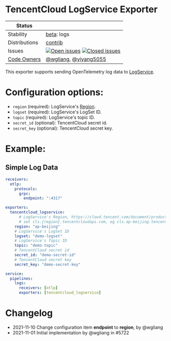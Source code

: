 # TencentCloud LogService Exporter

<!-- status autogenerated section -->
| Status        |           |
| ------------- |-----------|
| Stability     | [beta]: logs   |
| Distributions | [contrib] |
| Issues        | [![Open issues](https://img.shields.io/github/issues-search/open-telemetry/opentelemetry-collector-contrib?query=is%3Aissue%20is%3Aopen%20label%3Aexporter%2Ftencentcloudlogservice%20&label=open&color=orange&logo=opentelemetry)](https://github.com/open-telemetry/opentelemetry-collector-contrib/issues?q=is%3Aopen+is%3Aissue+label%3Aexporter%2Ftencentcloudlogservice) [![Closed issues](https://img.shields.io/github/issues-search/open-telemetry/opentelemetry-collector-contrib?query=is%3Aissue%20is%3Aclosed%20label%3Aexporter%2Ftencentcloudlogservice%20&label=closed&color=blue&logo=opentelemetry)](https://github.com/open-telemetry/opentelemetry-collector-contrib/issues?q=is%3Aclosed+is%3Aissue+label%3Aexporter%2Ftencentcloudlogservice) |
| [Code Owners](https://github.com/open-telemetry/opentelemetry-collector-contrib/blob/main/CONTRIBUTING.md#becoming-a-code-owner)    | [@wgliang](https://www.github.com/wgliang), [@yiyang5055](https://www.github.com/yiyang5055) |

[beta]: https://github.com/open-telemetry/opentelemetry-collector/blob/main/docs/component-stability.md#beta
[contrib]: https://github.com/open-telemetry/opentelemetry-collector-releases/tree/main/distributions/otelcol-contrib
<!-- end autogenerated section -->

This exporter supports sending OpenTelemetry log data to [LogService](https://cloud.tencent.com/product/cls).

# Configuration options:

- `region` (required): LogService's [Region](https://cloud.tencent.com/document/product/614/56473).
- `logset` (required): LogService's LogSet ID.
- `topic` (required): LogService's topic ID.
- `secret_id` (optional): TencentCloud secret id.
- `secret_key` (optional): TencentCloud secret key.

# Example:
## Simple Log Data

```yaml
receivers:
  otlp:
    protocols:
      grpc:
        endpoint: ":4317"

exporters:
  tencentcloud_logservice:
      # LogService's Region, https://cloud.tencent.com/document/product/614/18940
      # set cls.{region}.tencentcloudapi.com, eg cls.ap-beijing.tencentcloudapi.com;
    region: "ap-beijing"
    # LogService's LogSet ID
    logset: "demo-logset"
    # LogService's Topic ID
    topic: "demo-topic"
    # TencentCloud secret id
    secret_id: "demo-secret-id"
    # TencentCloud secret key
    secret_key: "demo-secret-key"

service:
  pipelines:
    logs:
      receivers: [otlp]
      exporters: [tencentcloud_logservice]
```

# Changelog

- 2021-11-10 Change configuration item **endpoint** to **region**, by @wgliang
- 2021-11-01 Initial implementation by @wgliang in #5722
